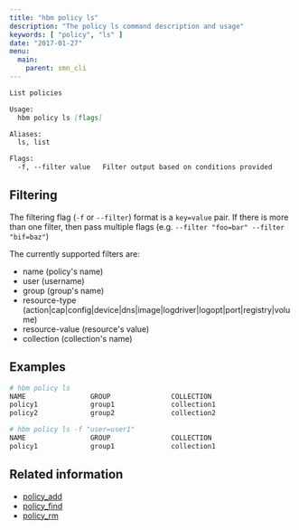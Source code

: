 ```yaml
---
title: "hbm policy ls"
description: "The policy ls command description and usage"
keywords: [ "policy", "ls" ]
date: "2017-01-27"
menu:
  main:
    parent: smn_cli
---
```


```markdown
List policies

Usage:
  hbm policy ls [flags]

Aliases:
  ls, list

Flags:
  -f, --filter value   Filter output based on conditions provided
```

## Filtering

The filtering flag (`-f` or `--filter`) format is a `key=value` pair. If there is more
than one filter, then pass multiple flags (e.g. `--filter "foo=bar" --filter "bif=baz"`)

The currently supported filters are:

* name (policy's name)
* user (username)
* group (group's name)
* resource-type (action|cap|config|device|dns|image|logdriver|logopt|port|registry|volume)
* resource-value (resource's value)
* collection (collection's name)

## Examples

```bash
# hbm policy ls
NAME                GROUP               COLLECTION
policy1             group1              collection1
policy2             group2              collection2
```

```bash
# hbm policy ls -f "user=user1"
NAME                GROUP               COLLECTION
policy1             group1              collection1
```
## Related information

* [policy_add](policy_add.md)
* [policy_find](policy_find.md)
* [policy_rm](policy_rm.md)
